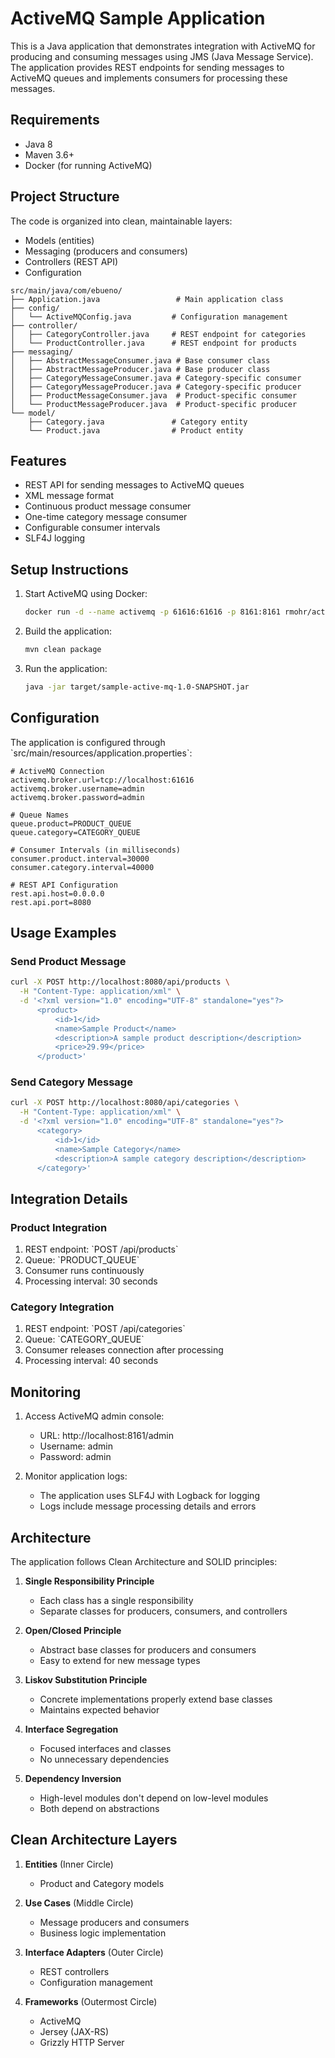 # ActiveMQ Sample Application

This is a Java application that demonstrates integration with ActiveMQ for producing and consuming messages using JMS (Java Message Service). The application provides REST endpoints for sending messages to ActiveMQ queues and implements consumers for processing these messages.

## Requirements

- Java 8
- Maven 3.6+
- Docker (for running ActiveMQ)

## Project Structure

The code is organized into clean, maintainable layers:

- Models (entities)
- Messaging (producers and consumers)
- Controllers (REST API)
- Configuration


```
src/main/java/com/ebueno/
├── Application.java                 # Main application class
├── config/
│   └── ActiveMQConfig.java         # Configuration management
├── controller/
│   ├── CategoryController.java     # REST endpoint for categories
│   └── ProductController.java      # REST endpoint for products
├── messaging/
│   ├── AbstractMessageConsumer.java # Base consumer class
│   ├── AbstractMessageProducer.java # Base producer class
│   ├── CategoryMessageConsumer.java # Category-specific consumer
│   ├── CategoryMessageProducer.java # Category-specific producer
│   ├── ProductMessageConsumer.java  # Product-specific consumer
│   └── ProductMessageProducer.java  # Product-specific producer
└── model/
    ├── Category.java               # Category entity
    └── Product.java                # Product entity
```

## Features

- REST API for sending messages to ActiveMQ queues
- XML message format
- Continuous product message consumer
- One-time category message consumer
- Configurable consumer intervals
- SLF4J logging

## Setup Instructions

1. Start ActiveMQ using Docker:
   ```bash
   docker run -d --name activemq -p 61616:61616 -p 8161:8161 rmohr/activemq:5.15.9
   ```

2. Build the application:
   ```bash
   mvn clean package
   ```

3. Run the application:
   ```bash
   java -jar target/sample-active-mq-1.0-SNAPSHOT.jar
   ```

## Configuration

The application is configured through \`src/main/resources/application.properties\`:

```properties
# ActiveMQ Connection
activemq.broker.url=tcp://localhost:61616
activemq.broker.username=admin
activemq.broker.password=admin

# Queue Names
queue.product=PRODUCT_QUEUE
queue.category=CATEGORY_QUEUE

# Consumer Intervals (in milliseconds)
consumer.product.interval=30000
consumer.category.interval=40000

# REST API Configuration
rest.api.host=0.0.0.0
rest.api.port=8080
```

## Usage Examples

### Send Product Message

```bash
curl -X POST http://localhost:8080/api/products \
  -H "Content-Type: application/xml" \
  -d '<?xml version="1.0" encoding="UTF-8" standalone="yes"?>
      <product>
          <id>1</id>
          <name>Sample Product</name>
          <description>A sample product description</description>
          <price>29.99</price>
      </product>'
```

### Send Category Message

```bash
curl -X POST http://localhost:8080/api/categories \
  -H "Content-Type: application/xml" \
  -d '<?xml version="1.0" encoding="UTF-8" standalone="yes"?>
      <category>
          <id>1</id>
          <name>Sample Category</name>
          <description>A sample category description</description>
      </category>'
```

## Integration Details

### Product Integration

1. REST endpoint: \`POST /api/products\`
2. Queue: \`PRODUCT_QUEUE\`
3. Consumer runs continuously
4. Processing interval: 30 seconds

### Category Integration

1. REST endpoint: \`POST /api/categories\`
2. Queue: \`CATEGORY_QUEUE\`
3. Consumer releases connection after processing
4. Processing interval: 40 seconds

## Monitoring

1. Access ActiveMQ admin console:
   - URL: http://localhost:8161/admin
   - Username: admin
   - Password: admin

2. Monitor application logs:
   - The application uses SLF4J with Logback for logging
   - Logs include message processing details and errors

## Architecture

The application follows Clean Architecture and SOLID principles:

1. **Single Responsibility Principle**
   - Each class has a single responsibility
   - Separate classes for producers, consumers, and controllers

2. **Open/Closed Principle**
   - Abstract base classes for producers and consumers
   - Easy to extend for new message types

3. **Liskov Substitution Principle**
   - Concrete implementations properly extend base classes
   - Maintains expected behavior

4. **Interface Segregation**
   - Focused interfaces and classes
   - No unnecessary dependencies

5. **Dependency Inversion**
   - High-level modules don't depend on low-level modules
   - Both depend on abstractions

## Clean Architecture Layers

1. **Entities** (Inner Circle)
   - Product and Category models

2. **Use Cases** (Middle Circle)
   - Message producers and consumers
   - Business logic implementation

3. **Interface Adapters** (Outer Circle)
   - REST controllers
   - Configuration management

4. **Frameworks** (Outermost Circle)
   - ActiveMQ
   - Jersey (JAX-RS)
   - Grizzly HTTP Server

